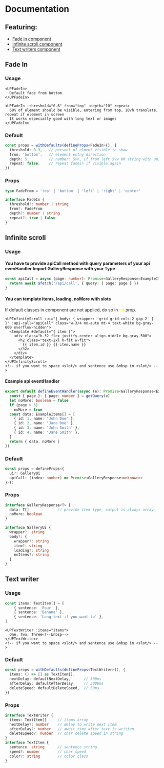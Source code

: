 # Documentation
## Featuring:
- [Fade in component](#fade-in)
- [Infinite scroll component](#infinite-scroll)
- [Text writers component](#text-writer)


## Fade In
### Usage

```vue
<UPFadeIn>
  Default fade from bottom
</UPFadeIn>

<UPFadeIn :threshold="0.6" from="top" :depth="10" repeat>
  60% of element should be visible, entering from top, 10vh translate, repeat if element in screen
  It works especially good with long text or images
</UPFadeIn>
```

### Default
```ts
const props = withDefaults(defineProps<FadeIn>(), {
  threshold: 0.3,   // persent of elment visible to show
  from: 'bottom',   // element entny direction
  depth: 5,         // number: 5vh, if from left 5vw OR string with unit: '30px'
  repeat: false,    // repeat fadein if visible again
})
```

### Props
```ts
type FadeFrom = 'top' | 'bottom' | 'left' | 'right' | 'center'

interface FadeIn {
  threshold?: number | string
  from?: FadeFrom
  depth?: number | string
  repeat?: true | false
}
```

## Infinite scroll
### Usage

#### You have to provide apiCall method with query parameters of your api evenHandler Import GalleryResponse with your Type
```ts
const apiCall = async (page: number): Promise<GalleryResponse<ExampleItems>> => {
  return await $fetch('/api/call', { query: { page: page } })
}
```

#### You can template items, loading, noMore with slots
If default classes in component are not applied, do so in <strong style="color:yellow">:ui</strong> prop.
```vue
<UPInfinityScroll :ui="{ body: { wrapper: 'grid grid-cols-2 gap-2' } }" :api-call="apiCall" class="w-3/4 mx-auto mt-4 text-white bg-gray-600 overflow-hidden">
  <template #default="{ item }">
    <div class="h-32 flex justify-center align-middle bg-gray-500">
      <h2 class="text-2xl h-fit w-fit">
        {{ item.id }} {{ item.name }}
      </h2>
    </div>
  </template>
</UPInfinityScroll>
<!-- if you want to space <slot/> and sentence use &nbsp in <slot/> -->
```
#### Example api eventHandler
```ts
export default defineEventHandler(async (e): Promise<GalleryResponse<ExampleItems>> => {
  const { page }: { page: number } = getQuery(e)
  let noMore: boolean = false
  if (page > 6)
    noMore = true
  const data: ExampleItems[] = [
    { id: 1, name: 'John Doe' },
    { id: 2, name: 'Jane Doe' },
    { id: 3, name: 'John Smith' },
    { id: 4, name: 'Jane Smith' },
  ]
  return { data, noMore }
})
```

### Default
```ts
const props = defineProps<{
  ui?: GalleryUi
  apiCall: (index: number) => Promise<GalleryResponse<unknown>>
}>()
```

### Props
```ts
interface GalleryResponse<T> {
  data: T[]             // provide item type, output is always array
  noMore: boolean
}

interface GalleryUi {
  wrapper?: string
  body?: {
    wrapper?: string
    item?: string
    loading?: string
    noItems?: string
  }
}
```

## Text writer
### Usage
```ts
const items: TextItem[] = [
    { sentence: 'Four' },
    { sentence: 'Banana' },
    { sentence: 'Long text if you want to' },
]
```
```vue
<UPTextWriter :items="items">
  One, Two, Three<!--&nbsp-->
</UPTextWriter>
<!-- if you want to space <slot/> and sentence use &nbsp in <slot/> -->
```

### Default
```ts
const props = withDefaults(defineProps<TextWriter>(), {
  items: () => [] as TextItem[],
  nextDelay: defaultNextDelay,      // 500ms
  afterDelay: defaultAfterDelay,    // 3000ms
  deleteSpeed: defaultDeleteSpeed,  // 50ms
})
```

### Props
```ts
interface TextWriter {
  items: TextItem[]     // items array
  nextDelay?: number    // delay to write next item
  afterDelay?: number   // await time after text is written
  deleteSpeed?: number  // char delete speed in string
}
interface TextItem {
  sentence: string      // sentence string
  speed?: number        // char speed
  color?: string        // color class
}
```
